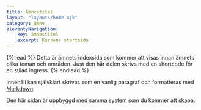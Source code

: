 ```yaml
---
title: Ämnestitel
layout: "layouts/home.njk"
category: ämne
eleventyNavigation:
    key: ämnestitel
    excerpt: Kursens startsida
---
```

{% lead %}
Detta är ämnets indexsida som kommer att visas innan ämnets olika teman och områden.
Just den här delen skrivs med en shortcode för en stilad ingress.
{% endlead %}

Innehåll kan självklart skrivas som en vanlig paragraf och formatteras med [Markdown](https://www.markdownguide.org/).

Den här sidan är uppbyggd med samma system som du kommer att skapa.